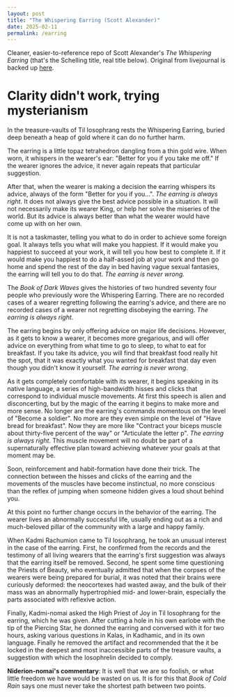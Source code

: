 ```yaml
---
layout: post
title: "The Whispering Earring (Scott Alexander)" 
date: 2025-02-11
permalink: /earring 
---
```


Cleaner, easier-to-reference repo of Scott Alexander's *The Whispering Earring* (that's the Schelling title, real title below). Original from livejournal is backed up [here](http://web.archive.org/web/20121008025245/http://squid314.livejournal.com/332946.html). 


# Clarity didn't work, trying mysterianism	

In the treasure-vaults of Til Iosophrang rests the Whispering Earring, buried deep beneath a heap of gold where it can do no further harm.

The earring is a little topaz tetrahedron dangling from a thin gold wire. When worn, it whispers in the wearer's ear: "Better for you if you take me off." If the wearer ignores the advice, it never again repeats that particular suggestion.

After that, when the wearer is making a decision the earring whispers its advice, always of the form "Better for you if you...". *The earring is always right*. It does not always give the best advice possible in a situation. It will not necessarily make its wearer King, or help her solve the miseries of the world. But its advice is always better than what the wearer would have come up with on her own.

It is not a taskmaster, telling you what to do in order to achieve some foreign goal. It always tells you what will make you happiest. If it would make you happiest to succeed at your work, it will tell you how best to complete it. If it would make you happiest to do a half-assed job at your work and then go home and spend the rest of the day in bed having vague sexual fantasies, the earring will tell you to do that. *The earring is never wrong.*

The *Book of Dark Waves* gives the histories of two hundred seventy four people who previously wore the Whispering Earring. There are no recorded cases of a wearer regretting following the earring's advice, and there are no recorded cases of a wearer not regretting disobeying the earring. *The earring is always right*.

The earring begins by only offering advice on major life decisions. However, as it gets to know a wearer, it becomes more gregarious, and will offer advice on everything from what time to go to sleep, to what to eat for breakfast. If you take its advice, you will find that breakfast food really hit the spot, that it was exactly what you wanted for breakfast that day even though you didn't know it yourself. *The earring is never wrong*.

As it gets completely comfortable with its wearer, it begins speaking in its native language, a series of high-bandwidth hisses and clicks that correspond to individual muscle movements. At first this speech is alien and disconcerting, but by the magic of the earring it begins to make more and more sense. No longer are the earring's commands momentous on the level of "Become a soldier". No more are they even simple on the level of "Have bread for breakfast". Now they are more like "Contract your biceps muscle about thirty-five percent of the way" or "Articulate the letter p". *The earring is always right*. This muscle movement will no doubt be part of a supernaturally effective plan toward achieving whatever your goals at that moment may be.

Soon, reinforcement and habit-formation have done their trick. The connection between the hisses and clicks of the earring and the movements of the muscles have become instinctual, no more conscious than the reflex of jumping when someone hidden gives a loud shout behind you.

At this point no further change occurs in the behavior of the earring. The wearer lives an abnormally successful life, usually ending out as a rich and much-beloved pillar of the community with a large and happy family.

When Kadmi Rachumion came to Til Iosophrang, he took an unusual interest in the case of the earring. First, he confirmed from the records and the testimony of all living wearers that the earring's first suggestion was always that the earring itself be removed. Second, he spent some time questioning the Priests of Beauty, who eventually admitted that when the corpses of the wearers were being prepared for burial, it was noted that their brains were curiously deformed: the neocortexes had wasted away, and the bulk of their mass was an abnormally hypertrophied mid- and lower-brain, especially the parts associated with reflexive action.

Finally, Kadmi-nomai asked the High Priest of Joy in Til Iosophrang for the earring, which he was given. After cutting a hole in his own earlobe with the tip of the Piercing Star, he donned the earring and conversed with it for two hours, asking various questions in Kalas, in Kadhamic, and in its own language. Finally he removed the artifact and recommended that the it be locked in the deepest and most inaccessible parts of the treasure vaults, a suggestion with which the Iosophrelin decided to comply.

**Niderion-nomai's commentary**: It is well that we are so foolish, or what little freedom we have would be wasted on us. It is for this that *Book of Cold Rain* says one must never take the shortest path between two points.
